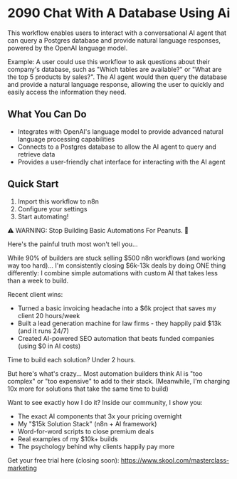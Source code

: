 # 2090 Chat With A Database Using Ai

This workflow enables users to interact with a conversational AI agent that can query a Postgres database and provide natural language responses, powered by the OpenAI language model.

Example: A user could use this workflow to ask questions about their company's database, such as "Which tables are available?" or "What are the top 5 products by sales?". The AI agent would then query the database and provide a natural language response, allowing the user to quickly and easily access the information they need.

## What You Can Do
- Integrates with OpenAI's language model to provide advanced natural language processing capabilities
- Connects to a Postgres database to allow the AI agent to query and retrieve data
- Provides a user-friendly chat interface for interacting with the AI agent

## Quick Start
1. Import this workflow to n8n
2. Configure your settings
3. Start automating!

⚠️ WARNING: Stop Building Basic Automations For Peanuts. 🚫

Here's the painful truth most won't tell you...

While 90% of builders are stuck selling $500 n8n workflows (and working way too hard)...
I'm consistently closing $6k-13k deals by doing ONE thing differently:
I combine simple automations with custom AI that takes less than a week to build.

Recent client wins:
* Turned a basic invoicing headache into a $6k project that saves my client 20 hours/week
* Built a lead generation machine for law firms - they happily paid $13k (and it runs 24/7)
* Created AI-powered SEO automation that beats funded companies (using $0 in AI costs)

Time to build each solution? Under 2 hours.

But here's what's crazy...
Most automation builders think AI is "too complex" or "too expensive" to add to their stack.
(Meanwhile, I'm charging 10x more for solutions that take the same time to build)

Want to see exactly how I do it?
Inside our community, I show you:
* The exact AI components that 3x your pricing overnight
* My "$15k Solution Stack" (n8n + AI framework)
* Word-for-word scripts to close premium deals
* Real examples of my $10k+ builds
* The psychology behind why clients happily pay more

Get your free trial here (closing soon): https://www.skool.com/masterclass-marketing
